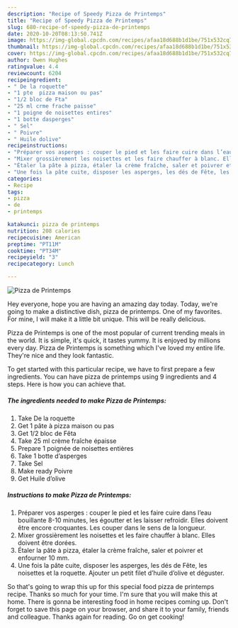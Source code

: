 ```yaml
---
description: "Recipe of Speedy Pizza de Printemps"
title: "Recipe of Speedy Pizza de Printemps"
slug: 680-recipe-of-speedy-pizza-de-printemps
date: 2020-10-20T08:13:50.741Z
image: https://img-global.cpcdn.com/recipes/afaa18d688b1d1be/751x532cq70/pizza-de-printemps-photo-principale-de-la-recette.jpg
thumbnail: https://img-global.cpcdn.com/recipes/afaa18d688b1d1be/751x532cq70/pizza-de-printemps-photo-principale-de-la-recette.jpg
cover: https://img-global.cpcdn.com/recipes/afaa18d688b1d1be/751x532cq70/pizza-de-printemps-photo-principale-de-la-recette.jpg
author: Owen Hughes
ratingvalue: 4.4
reviewcount: 6204
recipeingredient:
- " De la roquette"
- "1 pte  pizza maison ou pas"
- "1/2 bloc de Fta"
- "25 ml crme frache paisse"
- "1 poigne de noisettes entires"
- "1 botte dasperges"
- " Sel"
- " Poivre"
- " Huile dolive"
recipeinstructions:
- "Préparer vos asperges : couper le pied et les faire cuire dans l’eau bouillante 8-10 minutes, les égoutter et les laisser refroidir. Elles doivent être encore croquantes. Les couper dans le sens de la longueur."
- "Mixer grossièrement les noisettes et les faire chauffer à blanc. Elles doivent être dorées."
- "Étaler la pâte à pizza, étaler la crème fraîche, saler et poivrer et enfourner 10 mm."
- "Une fois la pâte cuite, disposer les asperges, les dés de Fête, les noisettes et la roquette. Ajouter un petit filet d’huile d’olive et déguster."
categories:
- Recipe
tags:
- pizza
- de
- printemps

katakunci: pizza de printemps 
nutrition: 208 calories
recipecuisine: American
preptime: "PT11M"
cooktime: "PT34M"
recipeyield: "3"
recipecategory: Lunch

---
```



![Pizza de Printemps](https://img-global.cpcdn.com/recipes/afaa18d688b1d1be/751x532cq70/pizza-de-printemps-photo-principale-de-la-recette.jpg)

Hey everyone, hope you are having an amazing day today. Today, we're going to make a distinctive dish, pizza de printemps. One of my favorites. For mine, I will make it a little bit unique. This will be really delicious.

Pizza de Printemps is one of the most popular of current trending meals in the world. It is simple, it's quick, it tastes yummy. It is enjoyed by millions every day. Pizza de Printemps is something which I've loved my entire life. They're nice and they look fantastic.




To get started with this particular recipe, we have to first prepare a few ingredients. You can have pizza de printemps using 9 ingredients and 4 steps. Here is how you can achieve that.

<!--inarticleads1-->

##### The ingredients needed to make Pizza de Printemps:

1. Take  De la roquette
1. Get 1 pâte à pizza maison ou pas
1. Get 1/2 bloc de Fêta
1. Take 25 ml crème fraîche épaisse
1. Prepare 1 poignée de noisettes entières
1. Take 1 botte d’asperges
1. Take  Sel
1. Make ready  Poivre
1. Get  Huile d’olive




<!--inarticleads2-->

##### Instructions to make Pizza de Printemps:

1. Préparer vos asperges : couper le pied et les faire cuire dans l’eau bouillante 8-10 minutes, les égoutter et les laisser refroidir. Elles doivent être encore croquantes. Les couper dans le sens de la longueur.
1. Mixer grossièrement les noisettes et les faire chauffer à blanc. Elles doivent être dorées.
1. Étaler la pâte à pizza, étaler la crème fraîche, saler et poivrer et enfourner 10 mm.
1. Une fois la pâte cuite, disposer les asperges, les dés de Fête, les noisettes et la roquette. Ajouter un petit filet d’huile d’olive et déguster.




So that's going to wrap this up for this special food pizza de printemps recipe. Thanks so much for your time. I'm sure that you will make this at home. There is gonna be interesting food in home recipes coming up. Don't forget to save this page on your browser, and share it to your family, friends and colleague. Thanks again for reading. Go on get cooking!
